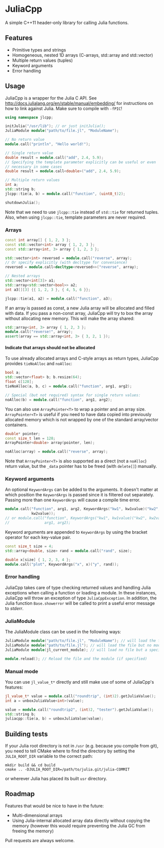# JuliaCpp

A simple C++11 header-only library for calling Julia functions.


## Features

- Primitive types and strings
- Homogeneous, nested 1D arrays (C-arrays, std::array and std::vector)
- Multiple return values (tuples)
- Keyword arguments
- Error handling


## Usage

JuliaCpp is a wrapper for the Julia C API. See
http://docs.julialang.org/en/stable/manual/embedding/ for instructions on how
to link against Julia. Make sure to compile with `-fPIC`!

```c++
using namespace jlcpp;

initJulia("/usr/lib"); // or just initJulia();
JuliaModule module("path/to/file.jl", "ModuleName");

// No return value
module.call("println", "Hello world!");

// Single return value
double result = module.call("add", 2.4, 5.9);
// Specifying the template parameter explicitly can be useful or even
// necessary in some cases
double result = module.call<double>("add", 2.4, 5.9);

// Multiple return values
int a;
std::string b;
jlcpp::tie(a, b) = module.call("function", (uint8_t)2);

shutdownJulia();
```
Note that we need to use `jlcpp::tie` instead of `std::tie` for returned
tuples.  Also, when using `jlcpp::tie`, template parameters are never
required.


### Arrays

```c++
const int array[] { 1, 2, 3 };
const std::vector<int> array { 1, 2, 3 };
const std::array<int, 3> array { 1, 2, 3 };

std::vector<int> reversed = module.call("reverse", array);
// Or specify explicitly (with decltype for convenience)
reversed = module.call<decltype<reversed>>("reverse", array);

// Nested arrays
std::vector<int[3]> a1;
std::array<std::vector<bool>> a2;
int a3[][3] {{ 1, 2, 3 }, { 4, 5, 6 }};

jlcpp::tie(a1, a2) = module.call("function", a3);

```

If an array is passed as const, a new Julia array will be allocated and filled
with data.  If you pass a non-const array, JuliaCpp will try to box the array
without allocating new memory. This will make the array shared:

```c++
std::array<int, 3> array { 1, 2, 3 };
module.call("reverse!", array);
assert(array == std::array<int, 3> { 3, 2, 1 });
```

#### Indicate that arrays should not be allocated
To use already allocated arrays and C-style arrays as return types, JuliaCpp
provides `tieNoAlloc` and `noAlloc`:

```c++
bool a;
std::vector<float> b; b.resize(64);
float c[128];
tieNoAlloc(a, b, c) = module.call("function", arg1, arg2);

// Special (but not required) syntax for single return values:
noAlloc(b) = module.call("function", arg1, arg2);
```

You can also use `ArrayPointer<T>` to wrap a pointer and an array size.
`ArrayPointer<T>` is useful if you need to have data copied into previously
allocated memory which is not wrapped by one of the standard array/vector
containers.

```c++
double* pointer;
const size_t len = 128;
ArrayPointer<double> array(pointer, len);

noAlloc(array) = module.call("reverse", array);
```

Note that `ArrayPointer<T>` is also supported as a direct (not a `noAlloc`)
return value, but the `_data` pointer has to be freed (with `delete[]`)
manually.


### Keyword arguments

An optional `KeywordArgs` can be added to the arguments. It doesn't matter at
which position the `KeywordArgs` is passed since it is filtered out
separately. Passing more than one `KeywordArgs` will cause a compile time
error.

```c++
module.call("function", arg1, arg2, KeywordArgs("kw1", kw1value)("kw2", 
            kw2value));
// or module.call("function", KeywordArgs("kw1", kw1value)("kw2", kw2value), 
//                arg1, arg2);
```

Keyword arguments are appended to `KeywordArgs` by using the bracket operator
for each key-value pair.

```c++
const size_t size = 4;
std::array<double, size> rand = module.call("rand", size);

double x[size] { 1, 2, 3, 4 };
module.call("plot", KeywordArgs("x", x)("y", rand));
```


### Error handling

JuliaCpp takes care of type checking returned values and handling Julia
exceptions when calling a function or loading a module. In these instances,
JuliaCpp will throw an exception of type `JuliaCppException`. In addition,
the Julia function `Base.showerror` will be called to print a useful error
message to *stderr*.


### JuliaModule

The JuliaModule class can be used in the following ways:

```c++
JuliaModule module("path/to/file.jl", "ModuleName"); // will load the file and the module
JuliaModule module("path/to/file.jl"); // will load the file but no module
JuliaModule module(jl_current_module); // will load no file but a specific jl_module_t*

module.reload(); // Reload the file and the module (if specified)
```


### Manual mode

You can use `jl_value_t*` directly and still make use of some of JuliaCpp's
features:

```c++
jl_value_t* value = module.call("roundtrip", (int)2).getJuliaValue();
int a = unboxJuliaValue<int>(value);

value = module.call("roundtrip2", (int)2, "tester").getJuliaValue();
std::string b;
juliacpp::tie(a, b) = unboxJuliaValue(value);
```

## Building tests

If your Julia root directory is not in `/usr` (e.g. because you compile from
git), you need to tell CMake where to find the directory by setting
the `JULIA_ROOT_DIR` variable to the correct path:

```
mkdir build && cd build
cmake .. -DJULIA_ROOT_DIR=/path/to/julia.git/julia-COMMIT
```

or wherever Julia has placed its built `usr` directory.


## Roadmap

Features that would be nice to have in the future:
- Multi-dimensional arrays
- Using Julia-internal allocated array data directly without copying the
  memory (however this would require preventing the Julia GC from freeing the
  memory)

Pull requests are always welcome.
